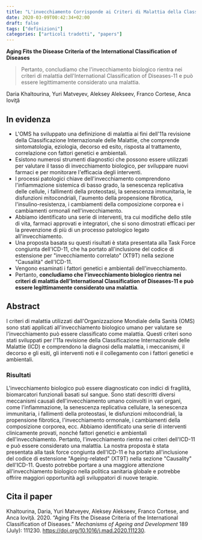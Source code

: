 ```yaml
---
title: "L'invecchiamento Corrisponde ai Criteri di Malattia della Classificazione Internazionale delle Malattie | Mechanisms of Ageing and Development"
date: 2020-03-09T00:42:34+02:00
draft: false
tags: ["definizioni"]
categories: ["articoli tradotti", "papers"]
---
```


**Aging Fits the Disease Criteria of the International Classification of Diseases**

> Pertanto, concludiamo che l'invecchiamento biologico rientra nei criteri di malattia dell'International Classification of Diseases-11 e può essere legittimamente considerato una malattia.

Daria Khaltourina, Yuri Matveyev, Aleksey Alekseev, Franco Cortese, Anca Ioviţă

## In evidenza

- L'OMS ha sviluppato una definizione di malattia ai fini dell'11a revisione della Classificazione Internazionale delle Malattie, che comprende sintomatologia, eziologia, decorso ed esito, risposta al trattamento, correlazione con fattori genetici e ambientali.
- Esistono numerosi strumenti diagnostici che possono essere utilizzati per valutare il tasso di invecchiamento biologico, per sviluppare nuovi farmaci e per monitorare l'efficacia degli interventi.
- I processi patologici chiave dell'invecchiamento comprendono l'infiammazione sistemica di basso grado, la senescenza replicativa delle cellule, i fallimenti della proteostasi, la senescenza immunitaria, le disfunzioni mitocondriali, l'aumento della propensione fibrotica, l'insulino-resistenza, i cambiamenti della composizione corporea e i cambiamenti ormonali nell'invecchiamento.
- Abbiamo identificato una serie di interventi, tra cui modifiche dello stile di vita, farmaci approvati e integratori, che si sono dimostrati efficaci per la prevenzione di più di un processo patologico legato all'invecchiamento.
- Una proposta basata su questi risultati è stata presentata alla Task Force congiunta dell'ICD-11, che ha portato all'inclusione del codice di estensione per "invecchiamento correlato" (XT9T) nella sezione "Causalità" dell'ICD-11.
- Vengono esaminati i fattori genetici e ambientali dell'invecchiamento.
- Pertanto, **concludiamo che l'invecchiamento biologico rientra nei criteri di malattia dell'International Classification of Diseases-11 e può essere legittimamente considerato una malattia**.

## Abstract

I criteri di malattia utilizzati dall'Organizzazione Mondiale della Sanità (OMS) sono stati applicati all'invecchiamento biologico umano per valutare se l'invecchiamento può essere classificato come malattia. Questi criteri sono stati sviluppati per l'11a revisione della Classificazione Internazionale delle Malattie (ICD) e comprendono la diagnosi della malattia, i meccanismi, il decorso e gli esiti, gli interventi noti e il collegamento con i fattori genetici e ambientali.

### Risultati

L'invecchiamento biologico può essere diagnosticato con indici di fragilità, biomarcatori funzionali basati sul sangue. Sono stati descritti diversi meccanismi causali dell'invecchiamento umano coinvolti in vari organi, come l'infiammazione, la senescenza replicativa cellulare, la senescenza immunitaria, i fallimenti della proteostasi, le disfunzioni mitocondriali, la propensione fibrotica, l'invecchiamento ormonale, i cambiamenti della composizione corporea, ecc. Abbiamo identificato una serie di interventi clinicamente provati, nonché fattori genetici e ambientali dell'invecchiamento. Pertanto, l'invecchiamento rientra nei criteri dell'ICD-11 e può essere considerato una malattia. La nostra proposta è stata presentata alla task force congiunta dell'ICD-11 e ha portato all'inclusione del codice di estensione "Ageing-related" (XT9T) nella sezione "Causality" dell'ICD-11.
Questo potrebbe portare a una maggiore attenzione all'invecchiamento biologico nella politica sanitaria globale e potrebbe offrire maggiori opportunità agli sviluppatori di nuove terapie.

## Cita il paper

Khaltourina, Daria, Yuri Matveyev, Aleksey Alekseev, Franco Cortese, and Anca Ioviţă. 2020. “Aging Fits the Disease Criteria of the International Classification of Diseases.” _Mechanisms of Ageing and Development_ 189 (July): 111230. https://doi.org/10.1016/j.mad.2020.111230.
